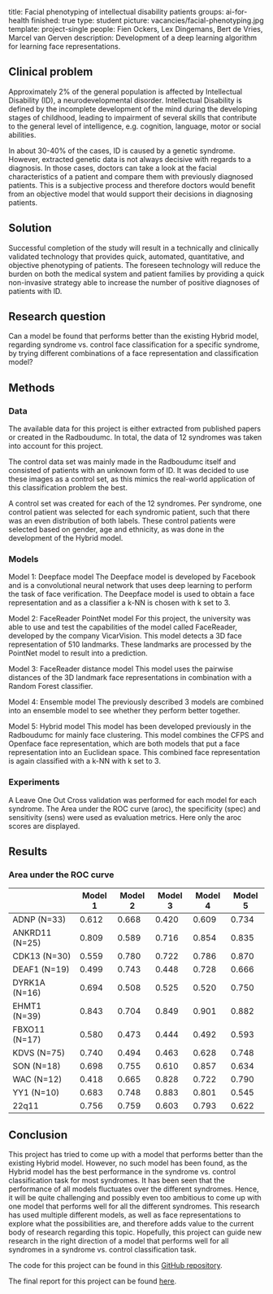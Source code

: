 title: Facial phenotyping of intellectual disability patients
groups: ai-for-health
finished: true
type: student
picture: vacancies/facial-phenotyping.jpg
template: project-single
people:  Fien Ockers, Lex Dingemans, Bert de Vries, Marcel van Gerven
description: Development of a deep learning algorithm for learning face representations.

## Clinical problem
Approximately 2% of the general population is affected by Intellectual Disability (ID), a neurodevelopmental disorder.  Intellectual Disability is defined by the incomplete development of the mind during the developing stages of childhood, leading to impairment of several skills that contribute to the general level of intelligence, e.g. cognition, language, motor or social abilities.

In about 30-40% of the cases, ID is caused by a genetic syndrome. However, extracted genetic data is not always decisive with regards to a diagnosis. In those cases, doctors can take a look at the facial characteristics of a patient and compare them with previously diagnosed patients. This is a subjective process and therefore doctors would benefit from an objective model that would support their decisions in diagnosing patients. 

## Solution
Successful completion of the study will result in a technically and clinically validated technology that provides quick, automated, quantitative, and objective phenotyping of patients. The foreseen technology will reduce the burden on both the medical system and patient families by providing a quick non-invasive strategy able to increase the number of positive diagnoses of patients with lD.

## Research question
Can a model be found that performs better than the existing Hybrid model, regarding syndrome vs. control face classification for a specific syndrome, by trying different combinations of a face representation and classification model?

## Methods

### Data
The available data for this project is either extracted from published papers or created in the Radboudumc. In total, the data of 12 syndromes was taken into account for this project.

The control data set was mainly made in the Radboudumc itself and consisted of patients with an unknown form of ID. It was decided to use these images as a control set, as this mimics the real-world application of this classification problem the best. 

A control set was created for each of the 12 syndromes. Per syndrome, one control patient was selected for each syndromic patient, such that there was an even distribution of both labels. These control patients were selected based on gender, age and ethnicity, as was done in the development of the Hybrid model. 

### Models
Model 1: Deepface model
The Deepface model is developed by Facebook and is a convolutional neural network that uses deep learning to perform the task of face verification. The Deepface model is used to obtain a face representation and as a classifier a k-NN is chosen with k set to 3.

Model 2:  FaceReader PointNet model
For this project, the university was able to use and test the capabilities of the model called FaceReader, developed by the company VicarVision. This model detects a 3D face representation of 510 landmarks. These landmarks are processed by the PointNet model to result into a prediction. 

Model 3: FaceReader distance model
This model uses the pairwise distances of the 3D landmark face representations in combination with a Random Forest classifier. 

Model 4: Ensemble  model
The previously described 3 models are combined into an ensemble model to see whether they perform better together.

Model 5: Hybrid model
This model has been developed previously in the Radboudumc for mainly face clustering. This model combines the CFPS and Openface face representation, which are both models that put a face representation into an Euclidean space. This combined face representation is again classified with a k-NN with k set to 3. 

### Experiments
A Leave One Out Cross validation was performed for each model for each syndrome. The Area under the ROC curve (aroc), the specificity (spec) and sensitivity (sens) were used as evaluation metrics. Here only the aroc scores are displayed.

## Results
### Area under the ROC curve
| | Model 1 | Model 2 | Model 3 | Model 4 | Model 5 |
| --- | --- | --- | --- | --- | --- | 
| ADNP (N=33)	| 0.612 |	0.668 |	0.420 |	0.609 |	0.734 |
| ANKRD11 (N=25) | 0.809 |	0.589 |	0.716	| 0.854	| 0.835 |
| CDK13 (N=30)	| 0.559	| 0.780 |	0.722 |	0.786	| 0.870 |
| DEAF1 (N=19)	| 0.499	| 0.743	| 0.448	| 0.728	| 0.666 |
| DYRK1A (N=16)	| 0.694	| 0.508	| 0.525	| 0.520	| 0.750 |
| EHMT1 (N=39)	| 0.843	| 0.704	| 0.849	| 0.901	| 0.882 |
| FBXO11 (N=17)	| 0.580	| 0.473	| 0.444	| 0.492	| 0.593 |
| KDVS (N=75)	| 0.740	| 0.494	| 0.463	| 0.628	| 0.748 |
| SON (N=18)	| 0.698	| 0.755	| 0.610	| 0.857	| 0.634 |
| WAC (N=12)	| 0.418	| 0.665	| 0.828	| 0.722	| 0.790 |
| YY1 (N=10)	| 0.683	| 0.748	| 0.883	| 0.801	| 0.545 |
| 22q11 | 0.756	| 0.759	| 0.603	| 0.793	| 0.622 |

## Conclusion
This project has tried to come up with a model that performs better than the existing Hybrid model. However, no such model has been found, as the Hybrid model has the best performance in the syndrome vs. control classification task for most syndromes. It has been seen that the performance of all models fluctuates over the different syndromes. Hence, it will be quite challenging and possibly even too ambitious to come up with one model that performs well for all the different syndromes. This research has used multiple different models, as well as face representations to explore what the possibilities are, and therefore adds value to the current body of research regarding this topic. Hopefully, this project can guide new research in the right direction of a model that performs well for all syndromes in a syndrome vs. control classification task. 

The code for this project can be found in this [GitHub repository](https://github.com/spatiebalk/face-classification).

The final report for this project can be found [here](https://drive.google.com/file/d/1Q-9a34h_ewoLSLf3jg66xojaUNCPliNg/view?usp=sharing).
